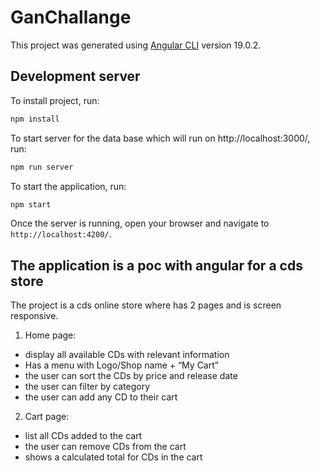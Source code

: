 # GanChallange

This project was generated using [Angular CLI](https://github.com/angular/angular-cli) version 19.0.2.

## Development server

To install project, run:

```bash
npm install
```

To start server for the data base which will run on http://localhost:3000/, run:

```bash
npm run server
```

To start the application, run:

```bash
npm start
```

Once the server is running, open your browser and navigate to `http://localhost:4200/`.

## The application is a poc with angular for a cds store

The project is a cds online store where has 2 pages and is screen responsive.

1. Home page:
- display all available CDs with relevant information
- Has a menu with Logo/Shop name + “My Cart”
- the user can sort the CDs by price and release date
- the user can filter by category
- the user can add any CD to their cart

2. Cart page:
- list all CDs added to the cart
- the user can remove CDs from the cart
- shows a calculated total for CDs in the cart
